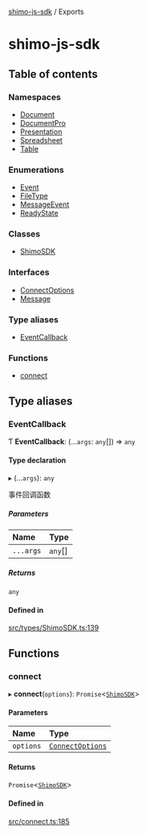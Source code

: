 [shimo-js-sdk](README.md) / Exports

# shimo-js-sdk

## Table of contents

### Namespaces

- [Document](modules/Document.md)
- [DocumentPro](modules/DocumentPro.md)
- [Presentation](modules/Presentation.md)
- [Spreadsheet](modules/Spreadsheet.md)
- [Table](modules/Table.md)

### Enumerations

- [Event](enums/Event.md)
- [FileType](enums/FileType.md)
- [MessageEvent](enums/MessageEvent.md)
- [ReadyState](enums/ReadyState.md)

### Classes

- [ShimoSDK](classes/ShimoSDK.md)

### Interfaces

- [ConnectOptions](interfaces/ConnectOptions.md)
- [Message](interfaces/Message.md)

### Type aliases

- [EventCallback](modules.md#eventcallback)

### Functions

- [connect](modules.md#connect)

## Type aliases

### EventCallback

Ƭ **EventCallback**: (...`args`: `any`[]) => `any`

#### Type declaration

▸ (...`args`): `any`

事件回调函数

##### Parameters

| Name | Type |
| :------ | :------ |
| `...args` | `any`[] |

##### Returns

`any`

#### Defined in

[src/types/ShimoSDK.ts:139](https://github.com/shimohq/shimo-js-sdk/blob/9d971e2/src/types/ShimoSDK.ts#L139)

## Functions

### connect

▸ **connect**(`options`): `Promise`<[`ShimoSDK`](classes/ShimoSDK.md)\>

#### Parameters

| Name | Type |
| :------ | :------ |
| `options` | [`ConnectOptions`](interfaces/ConnectOptions.md) |

#### Returns

`Promise`<[`ShimoSDK`](classes/ShimoSDK.md)\>

#### Defined in

[src/connect.ts:185](https://github.com/shimohq/shimo-js-sdk/blob/9d971e2/src/connect.ts#L185)
